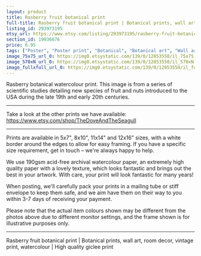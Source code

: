 ```yaml
---
layout: product
title: Rasberry fruit botanical print 
full-title: Rasberry fruit botanical print | Botanical prints, wall art, room decor, vintage print, watercolour | High quality giclee print
listing_id: 293973195
etsy_url: https://www.etsy.com/listing/293973195/rasberry-fruit-botanical-print-botanical?utm_source=thedoveandtheseagull&utm_medium=api&utm_campaign=api
section_id: 19036676
price: 6.95
tags: ["Poster", "Poster print", "Botanical", "Botanical art", "Wall art", "Botanical poster", "Vintage", "Plant", "Watercolour", "Fruit", "Vintage print", "High quality print"]
image_75x75_url_0: https://img0.etsystatic.com/139/0/12853550/il_75x75.975936636_l2hc.jpg
image_570xN_url_0: https://img0.etsystatic.com/139/0/12853550/il_570xN.975936636_l2hc.jpg
image_fullxfull_url_0: https://img0.etsystatic.com/139/0/12853550/il_fullxfull.975936636_l2hc.jpg
---
```

Rasberry botanical watercolour print. This image is from a series of scientific studies detailing new species of fruit and nuts introduced to the USA during the late 19th and early 20th centuries.

---

Take a look at the other prints we have available:
https://www.etsy.com/shop/TheDoveAndTheSeagull

---

Prints are available in 5x7&quot;, 8x10&quot;, 11x14&quot; and 12x16&quot; sizes, with a white border around the edges to allow for easy framing. If you have a specific size requirement, get in touch – we&#39;re always happy to help.

We use 190gsm acid-free archival watercolour paper, an extremely high quality paper with a lovely texture, which looks fantastic and brings out the best in your artwork. With care, your print will look fantastic for many years!

When posting, we&#39;ll carefully pack your prints in a mailing tube or stiff envelope to keep them safe, and we aim have them on their way to you within 3-7 days of receiving your payment.

Please note that the actual item colours shown may be different from the photos above due to different monitor settings, and the frame shown is for illustrative purposes only.

---

Rasberry fruit botanical print | Botanical prints, wall art, room decor, vintage print, watercolour | High quality giclee print
